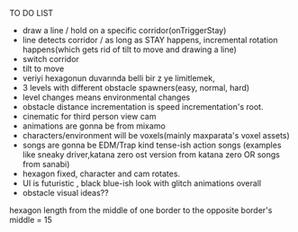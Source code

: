TO DO LIST

- draw a line / hold on a specific corridor(onTriggerStay)
- line detects corridor / as long as STAY happens, incremental rotation happens(which gets rid of tilt to move and drawing a line)
- switch corridor
- tilt to move
- veriyi hexagonun duvarında belli bir z ye limitlemek,
- 3 levels with different obstacle spawners(easy, normal, hard)
- level changes means environmental changes
- obstacle distance incrementation is speed incrementation's root.
- cinematic for third person view cam
- animations are gonna be from mixamo
- characters/environment will be voxels(mainly maxparata's voxel assets)
- songs are gonna be EDM/Trap kind tense-ish action songs (examples like sneaky driver,katana zero ost version from katana zero OR songs from sanabi)
- hexagon fixed, character and cam rotates.
- UI is futuristic , black blue-ish look with glitch animations overall
- obstacle visual ideas??

hexagon length from the middle of one border to the opposite border's middle = 15
